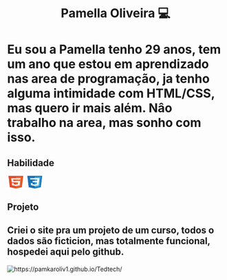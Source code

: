 <div align="center">

# Pamella Oliveira  💻

</div>

<h1>Eu sou a Pamella tenho 29 anos, tem um ano que estou em aprendizado nas area de programação, ja tenho alguma intimidade com HTML/CSS, mas quero ir mais além.
Nâo trabalho na area, mas sonho com isso.
</h1>

## Habilidade 
<img align="center" alt="HTML" height="30" width="40" src="https://raw.githubusercontent.com/devicons/devicon/master/icons/html5/html5-original.svg">
<img align="center" alt="CSS" height="30" width="40" src="https://raw.githubusercontent.com/devicons/devicon/master/icons/css3/css3-original.svg"> 

## Projeto
<h2>
Criei o site pra um projeto de um curso, todos o dados são ficticion, mas totalmente funcional, hospedei aqui pelo github.</h2>

<img align="center" alt="https://pamkaroliv1.github.io/Tedtech/" height="30" width="40" src="https://pamkaroliv1.github.io/Tedtech/tedtech.png">